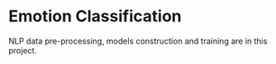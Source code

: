 # Emotion Classification
NLP data pre-processing, models construction and training are in this project.

